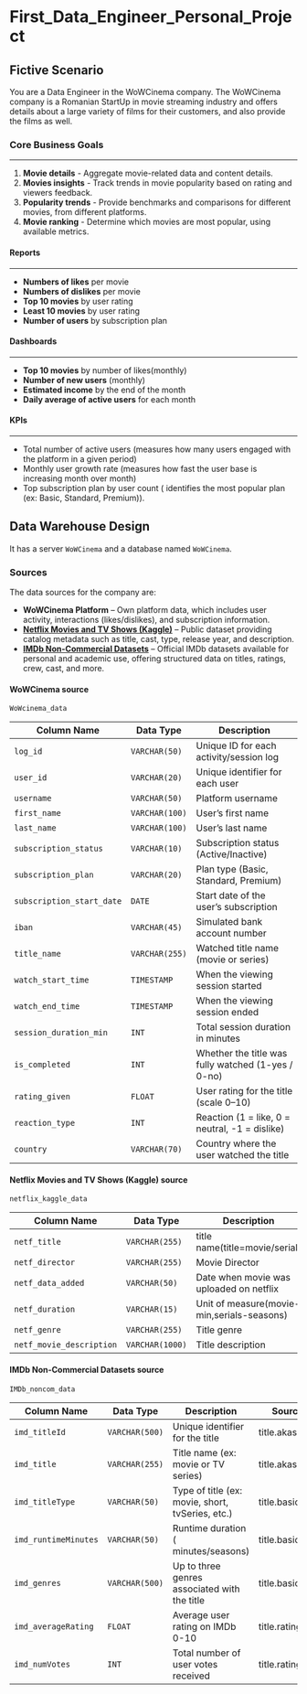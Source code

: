 # First_Data_Engineer_Personal_Project

## Fictive Scenario

You are a Data Engineer in the WoWCinema company. The WoWCinema company is a Romanian StartUp in movie streaming industry and offers details about a large variety of films for their customers, and also provide the films as well.

### Core Business Goals

---

1. **Movie details** - Aggregate movie-related data and content details.
2. **Movies insights** - Track trends in movie popularity based on rating and viewers feedback.
3. **Popularity trends** - Provide benchmarks and comparisons for different movies, from different platforms.
4. **Movie ranking** - Determine which movies are most popular, using available metrics.

#### Reports

---

- **Numbers of likes** per movie
- **Numbers of dislikes** per movie
- **Top 10 movies** by user rating
- **Least 10 movies** by user rating
- **Number of users** by subscription plan

#### Dashboards

---

- **Top 10 movies** by number of likes(monthly)
- **Number of new users** (monthly)
- **Estimated income** by the end of the month
- **Daily average of active users** for each month

#### KPIs

---

- Total number of active users (measures how many users engaged with the platform in a given period)
- Monthly user growth rate (measures how fast the user base is increasing month over month)
- Top subscription plan by user count ( identifies the most popular plan (ex: Basic, Standard, Premium)).

## Data Warehouse Design

It has a server `WoWCinema` and a database named `WoWCinema`.

### Sources

The data sources for the company are:

- **WoWCinema Platform** – Own platform data, which includes user activity, interactions (likes/dislikes), and subscription information.
- [**Netflix Movies and TV Shows (Kaggle)**](https://www.kaggle.com/datasets/shivamb/netflix-shows) – Public dataset providing catalog metadata such as title, cast, type, release year, and description.
- [**IMDb Non-Commercial Datasets**](https://developer.imdb.com/non-commercial-datasets/) – Official IMDb datasets available for personal and academic use, offering structured data on titles, ratings, crew, cast, and more.

#### **WoWCinema source**

`WoWcinema_data`

| Column Name               | Data Type      | Description                                        |
| ------------------------- | -------------- | -------------------------------------------------- |
| `log_id`                  | `VARCHAR(50)`  | Unique ID for each activity/session log            |
| `user_id`                 | `VARCHAR(20)`  | Unique identifier for each user                    |
| `username`                | `VARCHAR(50)`  | Platform username                                  |
| `first_name`              | `VARCHAR(100)` | User’s first name                                  |
| `last_name`               | `VARCHAR(100)` | User’s last name                                   |
| `subscription_status`     | `VARCHAR(10)`  | Subscription status (Active/Inactive)              |
| `subscription_plan`       | `VARCHAR(20)`  | Plan type (Basic, Standard, Premium)               |
| `subscription_start_date` | `DATE`         | Start date of the user’s subscription              |
| `iban`                    | `VARCHAR(45)`  | Simulated bank account number                      |
| `title_name`              | `VARCHAR(255)` | Watched title name (movie or series)               |
| `watch_start_time`        | `TIMESTAMP`    | When the viewing session started                   |
| `watch_end_time`          | `TIMESTAMP`    | When the viewing session ended                     |
| `session_duration_min`    | `INT`          | Total session duration in minutes                  |
| `is_completed`            | `INT`          | Whether the title was fully watched (1-yes / 0-no) |
| `rating_given`            | `FLOAT`        | User rating for the title (scale 0–10)             |
| `reaction_type`           | `INT`          | Reaction (1 = like, 0 = neutral, -1 = dislike)     |
| `country`                 | `VARCHAR(70)`  | Country where the user watched the title           |

#### **Netflix Movies and TV Shows (Kaggle) source**

`netflix_kaggle_data`

| Column Name              | Data Type       | Description                                |
| ------------------------ | --------------- | ------------------------------------------ |
| `netf_title`             | `VARCHAR(255)`  | title name(title=movie/serial)             |
| `netf_director`          | `VARCHAR(255)`  | Movie Director                             |
| `netf_data_added`        | `VARCHAR(50)`   | Date when movie was uploaded on netflix    |
| `netf_duration`          | `VARCHAR(15)`   | Unit of measure(movie-min,serials-seasons) |
| `netf_genre`             | `VARCHAR(255)`  | Title genre                                |
| `netf_movie_description` | `VARCHAR(1000)` | Title description                          |

#### **IMDb Non-Commercial Datasets source**

`IMDb_noncom_data`

| Column Name          | Data Type      | Description                                      | Source File          |
| -------------------- | -------------- | ------------------------------------------------ | -------------------- |
| `imd_titleId`        | `VARCHAR(500)` | Unique identifier for the title                  | title.akas.tsv.gz    |
| `imd_title`          | `VARCHAR(255)` | Title name (ex: movie or TV series)              | title.akas.tsv.gz    |
| `imd_titleType`      | `VARCHAR(50)`  | Type of title (ex: movie, short, tvSeries, etc.) | title.basics.tsv.gz  |
| `imd_runtimeMinutes` | `VARCHAR(50)`  | Runtime duration ( minutes/seasons)              | title.basics.tsv.gz  |
| `imd_genres`         | `VARCHAR(500)` | Up to three genres associated with the title     | title.basics.tsv.gz  |
| `imd_averageRating`  | `FLOAT`        | Average user rating on IMDb 0-10                 | title.ratings.tsv.gz |
| `imd_numVotes`       | `INT`          | Total number of user votes received              | title.ratings.tsv.gz |
